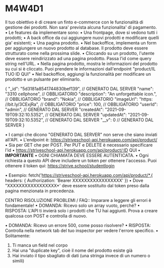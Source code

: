 # M4W4D1
Il tuo obiettivo è di creare un finto e-commerce con le funzionalità di gestione dei prodotti. Non sara' prevista alcuna funzionalita' di pagamento.
• Le features da implementare sono:
  • Una frontpage, dove si vedono tutti i prodotti;
  • A back office da cui aggiungere nuovi prodotti e modificare quelli gia' esistenti;
  • Una pagina prodotto.
• Nel backoffice, implementa un form per aggiungere un nuovo prodotto al database. Il prodotto deve essere strutturato come nella prossima slide.
• Cliccando su un prodotto, l'utente deve essere reindirizzato ad una pagina prodotto. Passa l'id come query string nell'URL.
• Nella pagina prodotto, mostra le informazioni del prodotto su cui si è cliccato. Puoi prendere le informazioni dall'endpoint "product/IL TUO ID QUI"
• Nel backoffice, aggiungi la funzionalità per modificare un prodotto e un pulsante per eliminarlo.

{
  "_id": "5d3181a8541744830bef139", // GENERATO DAL SERVER
  "name": "3310 cellphone", // OBBLIGATORIO
  "description": "An unforgettable icon.", // OBBLIGATORIO
  "brand": "Nokia", // OBBLIGATORIO
  "imageUrl": "https: //bit.ly/3CExjRa", // OBBLIGATORIO
  "price": 100, // OBBLIGATORIO
  "userId": "admin", // GENERATO DAL SERVER
  "createdAt": "2021-09-19T09:32:10.5352", // GENERATO DAL SERVER
  "updatedAt": "2021-09-19T09:32:10.5352", // GENERATO DAL SERVER
  "__v": 0 // GENERATO DAL SERVER
}

• I campi che dicono "GENERATO DAL SERVER" non serve che siano inviati all'API.
• L'endpoint è: https://striveschool-api.herokuapp.com/api/product/
• Sia per GET che per POST. Per PUT e DELETE è necessario specificare l'id
• https://striveschool-api.herokuapp.com/api/product/:ID QUI
• **IMPORTANTE**
• OGNI CHIAMATA DEVE ESSERE AUTENTICATA.
• Ogni richiesta a questo API deve includere un token per ottenere l'accesso. Puoi ottenere il token qui: https://strive.school/studentlogin

• Esempio:
fetch('https://striveschool-api.herokuapp.com/api/product/*,{
headers: {
Authorization: 'Bearer XXXXXXXXXXXXXXXXX'
})
• Dove "XXXXXXXXXXXXXXXXX*' deve essere sostituito dal token preso dalla pagina menzionata in precedenza.

CENTRO RISOLUZIONE PROBLEMI / FAQ::
Imparare a leggere gli errori è fondamentale!
• DOMANDA: Ricevo solo un array vuoto, perché?
• RISPOSTA: L'API ti invierà solo i prodotti che TU hai aggiunti. Prova a creare qualcosa con POST e controlla di nuovo.

• DOMANDA: Ricevo un errore 500, come posso risolvere?
• RISPOSTA: Controlla nella network tab del tuo inspector per vedere l'errore specifico.
• Solitamente:
  1. Ti manca un field nel corpo
  2. Hai una "duplicate key", cioè il nome del prodotto esiste già
  3. Hai inviato il tipo sbagliato di dati (una stringa invece di un numero o simili)
